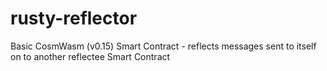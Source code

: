 # rusty-reflector
Basic CosmWasm (v0.15) Smart Contract - reflects messages sent to itself on to another reflectee Smart Contract
